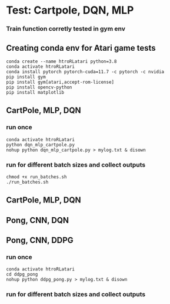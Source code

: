 
# Test: Cartpole, DQN, MLP
### Train function corretly tested in gym env

## Creating conda env for Atari game tests
```
conda create --name htroRLatari python=3.8
conda activate htroRLatari
conda install pytorch pytorch-cuda=11.7 -c pytorch -c nvidia
pip install gym
pip install gym[atari,accept-rom-license]
pip install opencv-python
pip install matplotlib
```
## CartPole, MLP, DQN
### run once
```
conda activate htroRLatari
python dqn_mlp_cartpole.py
nohup python dqn_mlp_cartpole.py > mylog.txt & disown
```
### run for different batch sizes and collect outputs
```
chmod +x run_batches.sh
./run_batches.sh
```

## CartPole, MLP, DQN

## Pong, CNN, DQN

## Pong, CNN, DDPG
### run once
```
conda activate htroRLatari
cd ddpg_pong
nohup python ddpg_pong.py > mylog.txt & disown
```
### run for different batch sizes and collect outputs
```

```